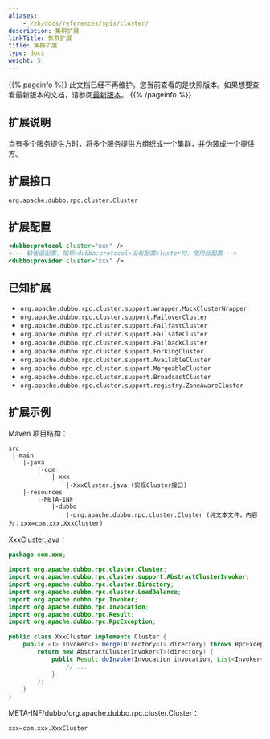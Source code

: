```yaml
---
aliases:
    - /zh/docs/references/spis/cluster/
description: 集群扩展
linkTitle: 集群扩展
title: 集群扩展
type: docs
weight: 5
---
```




{{% pageinfo %}} 此文档已经不再维护。您当前查看的是快照版本。如果想要查看最新版本的文档，请参阅[最新版本](/zh-cn/overview/mannual/java-sdk/reference-manual/spi/description/cluster/)。
{{% /pageinfo %}}

## 扩展说明

当有多个服务提供方时，将多个服务提供方组织成一个集群，并伪装成一个提供方。

## 扩展接口

`org.apache.dubbo.rpc.cluster.Cluster`

## 扩展配置

```xml
<dubbo:protocol cluster="xxx" />
<!-- 缺省值配置，如果<dubbo:protocol>没有配置cluster时，使用此配置 -->
<dubbo:provider cluster="xxx" />
```

## 已知扩展

* `org.apache.dubbo.rpc.cluster.support.wrapper.MockClusterWrapper`
* `org.apache.dubbo.rpc.cluster.support.FailoverCluster`
* `org.apache.dubbo.rpc.cluster.support.FailfastCluster`
* `org.apache.dubbo.rpc.cluster.support.FailsafeCluster`
* `org.apache.dubbo.rpc.cluster.support.FailbackCluster`
* `org.apache.dubbo.rpc.cluster.support.ForkingCluster`
* `org.apache.dubbo.rpc.cluster.support.AvailableCluster`
* `org.apache.dubbo.rpc.cluster.support.MergeableCluster`
* `org.apache.dubbo.rpc.cluster.support.BroadcastCluster`
* `org.apache.dubbo.rpc.cluster.support.registry.ZoneAwareCluster`

## 扩展示例

Maven 项目结构：

```
src
 |-main
    |-java
        |-com
            |-xxx
                |-XxxCluster.java (实现Cluster接口)
    |-resources
        |-META-INF
            |-dubbo
                |-org.apache.dubbo.rpc.cluster.Cluster (纯文本文件，内容为：xxx=com.xxx.XxxCluster)
```

XxxCluster.java：

```java
package com.xxx;
 
import org.apache.dubbo.rpc.cluster.Cluster;
import org.apache.dubbo.rpc.cluster.support.AbstractClusterInvoker;
import org.apache.dubbo.rpc.cluster.Directory;
import org.apache.dubbo.rpc.cluster.LoadBalance;
import org.apache.dubbo.rpc.Invoker;
import org.apache.dubbo.rpc.Invocation;
import org.apache.dubbo.rpc.Result;
import org.apache.dubbo.rpc.RpcException;
 
public class XxxCluster implements Cluster {
    public <T> Invoker<T> merge(Directory<T> directory) throws RpcException {
        return new AbstractClusterInvoker<T>(directory) {
            public Result doInvoke(Invocation invocation, List<Invoker<T>> invokers, LoadBalance loadbalance) throws RpcException {
                // ...
            }
        };
    }
}
```

META-INF/dubbo/org.apache.dubbo.rpc.cluster.Cluster：

```properties
xxx=com.xxx.XxxCluster
```
